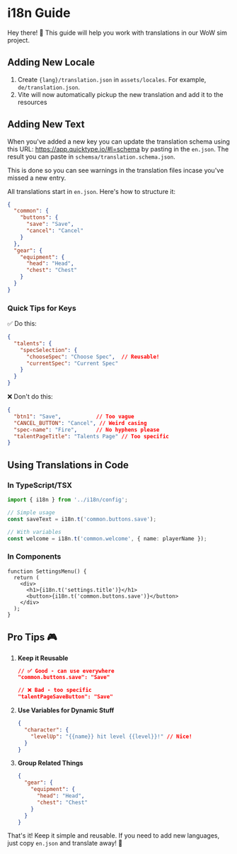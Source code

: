 # i18n Guide

Hey there! 👋 This guide will help you work with translations in our WoW sim project.

## Adding New Locale

1. Create `{lang}/translation.json` in `assets/locales`. For example, `de/translation.json`.
2. Vite will now automatically pickup the new translation and add it to the resources


## Adding New Text

When you've added a new key you can update the translation schema using this URL: https://app.quicktype.io/#l=schema by pasting in the `en.json`.
The result you can paste in `schemsa/translation.schema.json`.

This is done so you can see warnings in the translation files incase you've missed a new entry.

All translations start in `en.json`. Here's how to structure it:

```json
{
  "common": {
    "buttons": {
      "save": "Save",
      "cancel": "Cancel"
    }
  },
  "gear": {
    "equipment": {
      "head": "Head",
      "chest": "Chest"
    }
  }
}
```

### Quick Tips for Keys

✅ Do this:
```json
{
  "talents": {
    "specSelection": {
      "chooseSpec": "Choose Spec",  // Reusable!
      "currentSpec": "Current Spec"
    }
  }
}
```

❌ Don't do this:
```json
{
  "btn1": "Save",           // Too vague
  "CANCEL_BUTTON": "Cancel", // Weird casing
  "spec-name": "Fire",      // No hyphens please
  "talentPageTitle": "Talents Page" // Too specific
}
```

## Using Translations in Code

### In TypeScript/TSX

```typescript
import { i18n } from '../i18n/config';

// Simple usage
const saveText = i18n.t('common.buttons.save');

// With variables
const welcome = i18n.t('common.welcome', { name: playerName });
```

### In Components

```tsx
function SettingsMenu() {
  return (
    <div>
      <h1>{i18n.t('settings.title')}</h1>
      <button>{i18n.t('common.buttons.save')}</button>
    </div>
  );
}
```

## Pro Tips 🎮

1. **Keep it Reusable**
   ```json
   // ✅ Good - can use everywhere
   "common.buttons.save": "Save"

   // ❌ Bad - too specific
   "talentPageSaveButton": "Save"
   ```

2. **Use Variables for Dynamic Stuff**
   ```json
   {
     "character": {
       "levelUp": "{{name}} hit level {{level}}!" // Nice!
     }
   }
   ```

3. **Group Related Things**
   ```json
   {
     "gear": {
       "equipment": {
         "head": "Head",
         "chest": "Chest"
       }
     }
   }
   ```

That's it! Keep it simple and reusable. If you need to add new languages, just copy `en.json` and translate away! 🚀
